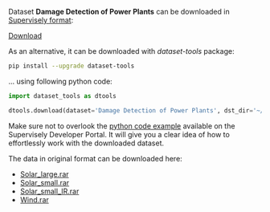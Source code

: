 Dataset **Damage Detection of Power Plants** can be downloaded in [Supervisely format](https://developer.supervisely.com/api-references/supervisely-annotation-json-format):

 [Download](https://assets.supervisely.com/supervisely-supervisely-assets-public/teams_storage/S/4/VJ/IcwTsberRM9DI75bqYhj55DlgSJb1Zwj0xBK74f3zwUP35VzilfnstiQiF031s830og31UVO8k54wIaJPVl0ojhIVI2agNBKbe84mWRQPskahOEKn6jVy0fncp4R.tar)

As an alternative, it can be downloaded with *dataset-tools* package:
``` bash
pip install --upgrade dataset-tools
```

... using following python code:
``` python
import dataset_tools as dtools

dtools.download(dataset='Damage Detection of Power Plants', dst_dir='~/dataset-ninja/')
```
Make sure not to overlook the [python code example](https://developer.supervisely.com/getting-started/python-sdk-tutorials/iterate-over-a-local-project) available on the Supervisely Developer Portal. It will give you a clear idea of how to effortlessly work with the downloaded dataset.

The data in original format can be downloaded here:

- [Solar_large.rar](https://dataverse.harvard.edu/dataset.xhtml?persistentId=doi:10.7910/DVN/GFYPQW#)
- [Solar_small.rar](https://dataverse.harvard.edu/dataset.xhtml?persistentId=doi:10.7910/DVN/GFYPQW#)
- [Solar_small_IR.rar](https://dataverse.harvard.edu/dataset.xhtml?persistentId=doi:10.7910/DVN/GFYPQW#)
- [Wind.rar](https://dataverse.harvard.edu/dataset.xhtml?persistentId=doi:10.7910/DVN/GFYPQW#)
